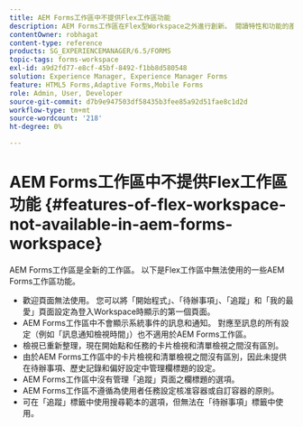 ```yaml
---
title: AEM Forms工作區中不提供Flex工作區功能
description: AEM Forms工作區在Flex型Workspace之外進行創新。 閱讀特性和功能的差異。
contentOwner: robhagat
content-type: reference
products: SG_EXPERIENCEMANAGER/6.5/FORMS
topic-tags: forms-workspace
exl-id: a9d2fd77-e8cf-45bf-8492-f1bb8d580548
solution: Experience Manager, Experience Manager Forms
feature: HTML5 Forms,Adaptive Forms,Mobile Forms
role: Admin, User, Developer
source-git-commit: d7b9e947503df58435b3fee85a92d51fae8c1d2d
workflow-type: tm+mt
source-wordcount: '218'
ht-degree: 0%

---
```


# AEM Forms工作區中不提供Flex工作區功能 {#features-of-flex-workspace-not-available-in-aem-forms-workspace}

AEM Forms工作區是全新的工作區。 以下是Flex工作區中無法使用的一些AEM Forms工作區功能。

* 歡迎頁面無法使用。 您可以將「開始程式」、「待辦事項」、「追蹤」和「我的最愛」頁面設定為登入Workspace時顯示的第一個頁面。
* AEM Forms工作區中不會顯示系統事件的訊息和通知。 對應至訊息的所有設定（例如「訊息通知檢視時間」）也不適用於AEM Forms工作區。
* 檢視已重新整理，現在開始點和任務的卡片檢視和清單檢視之間沒有區別。
* 由於AEM Forms工作區中的卡片檢視和清單檢視之間沒有區別，因此未提供在待辦事項、歷史記錄和偏好設定中管理欄標題的設定。
* AEM Forms工作區中沒有管理「追蹤」頁面之欄標題的選項。
* AEM Forms工作區不遵循為使用者任務設定核准容器或自訂容器的原則。
* 可在「追蹤」標籤中使用搜尋範本的選項，但無法在「待辦事項」標籤中使用。
